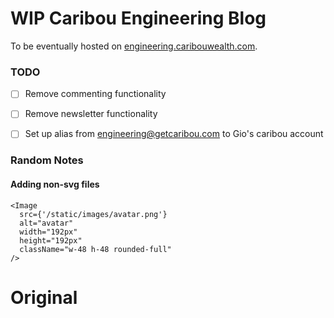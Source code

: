 # WIP Caribou Engineering Blog

To be eventually hosted on [engineering.caribouwealth.com](https://engineering.caribouwealth.com).

### TODO

- [ ] Remove commenting functionality
- [ ] Remove newsletter functionality
- [ ] Set up alias from engineering@getcaribou.com to Gio's caribou account


### Random Notes

#### Adding non-svg files

```
<Image
  src={'/static/images/avatar.png'}
  alt="avatar"
  width="192px"
  height="192px"
  className="w-48 h-48 rounded-full"
/>
```

# Original 
